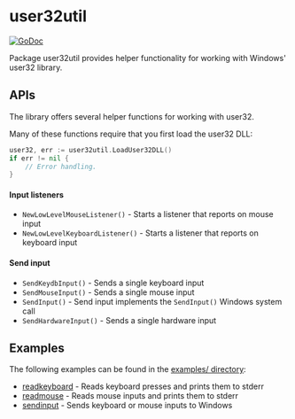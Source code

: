 # user32util

[![GoDoc][godoc-badge]][godoc]

[godoc-badge]: https://godoc.org/github.com/stephen-fox/user32util?status.svg
[godoc]: https://godoc.org/github.com/stephen-fox/user32util

Package user32util provides helper functionality for working with Windows'
user32 library.

## APIs
The library offers several helper functions for working with user32.

Many of these functions require that you first load the user32 DLL:
```go
user32, err := user32util.LoadUser32DLL()
if err != nil {
	// Error handling.
}
```

#### Input listeners

- `NewLowLevelMouseListener()` - Starts a listener that reports on mouse input
- `NewLowLevelKeyboardListener()` - Starts a listener that reports on
keyboard input

#### Send input

- `SendKeydbInput()` - Sends a single keyboard input
- `SendMouseInput()` - Sends a single mouse input
- `SendInput()` - Send input implements the `SendInput()` Windows system call
- `SendHardwareInput()` - Sends a single hardware input

## Examples
The following examples can be found in the [examples/ directory](examples/):

- [readkeyboard](examples/readkeyboard/main.go) - Reads keyboard presses and
prints them to stderr
- [readmouse](examples/readmouse/main.go) - Reads mouse inputs and prints them
to stderr
- [sendinput](examples/sendinput/main.go) - Sends keyboard or mouse inputs
to Windows
